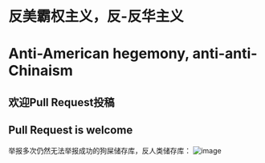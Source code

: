 <h1>反美霸权主义，反-反华主义</h1>
<h1>Anti-American hegemony, anti-anti-Chinaism</h1>
<h2>欢迎Pull Request投稿</h2>
<h2>Pull Request is welcome</h2>

举报多次仍然无法举报成功的狗屎储存库，反人类储存库：
![image](https://github.com/gaoe6661/anti-America-hegemony/assets/124422444/57f58946-3e77-40db-b91c-01f9e8a49317)

